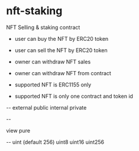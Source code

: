 # nft-staking


NFT Selling & staking contract
- user can buy the NFT by ERC20 token
- user can sell the NFT by ERC20 token

- owner can withdraw NFT sales
- owner can withdraw NFT from contract

- supported NFT is ERC1155 only
- supported NFT is only one contract and token id


--
external
public
internal
private

--

view
pure

--
uint (default 256)
uint8
uint16
uint256
